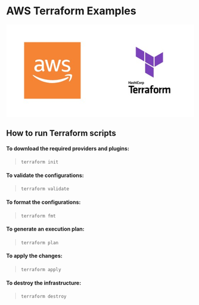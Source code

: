 # AWS Terraform Examples

![AWS Terraform Logo](aws-terraform.jpg)

## How to run Terraform scripts

#### To download the required providers and plugins:
>`terraform init`

#### To validate the configurations:
>`terraform validate`

#### To format the configurations:
>`terraform fmt`

#### To generate an execution plan:
>`terraform plan`

#### To apply the changes:
>`terraform apply`

#### To destroy the infrastructure:
>`terraform destroy`